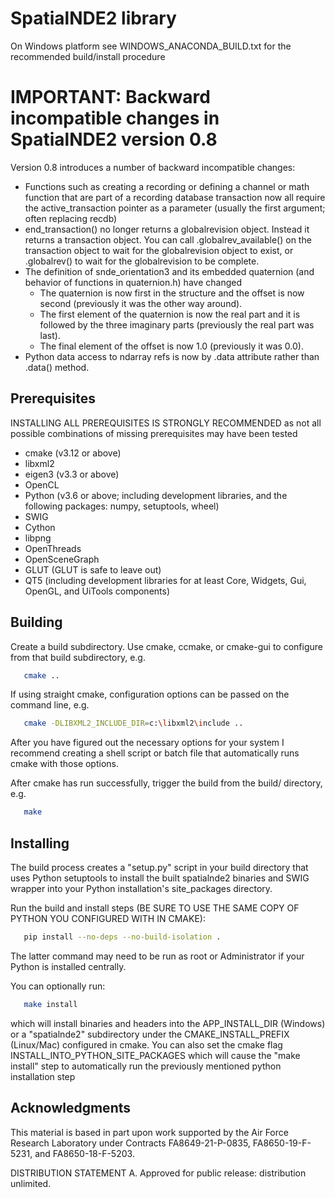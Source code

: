 # SpatialNDE2 library
On Windows platform see WINDOWS_ANACONDA_BUILD.txt for the recommended 
build/install procedure

# IMPORTANT: Backward incompatible changes in SpatialNDE2 version 0.8
Version 0.8 introduces a number of backward incompatible changes:

- Functions such as creating a recording or defining a channel or math function that
are part of a recording database transaction now all require the active_transaction
pointer as a parameter (usually the first argument; often replacing recdb)
- end_transaction() no longer returns a globalrevision object. Instead it returns a
transaction object. You can call .globalrev_available() on the transaction object
to wait for the globalrevision object to exist, or .globalrev() to wait for the
globalrevision to be complete.
- The definition of snde_orientation3 and its embedded quaternion (and behavior of functions in quaternion.h) have changed
  - The quaternion is now first in the structure and the offset is now second (previously it was the other way around).
  - The first element of the quaternion is now the real part and it is followed by the three imaginary parts (previously the real part was last).
  - The final element of the offset is now 1.0 (previously it was 0.0).
- Python data access to ndarray refs is now by .data attribute rather than .data() method.

## Prerequisites
INSTALLING ALL PREREQUISITES IS STRONGLY RECOMMENDED as not all possible 
combinations of missing prerequisites may have been tested

- cmake (v3.12 or above)
- libxml2
- eigen3 (v3.3 or above)
- OpenCL
- Python (v3.6 or above; including development libraries, and the following packages: numpy, setuptools, wheel)
- SWIG
- Cython
- libpng
- OpenThreads
- OpenSceneGraph
- GLUT (GLUT is safe to leave out)
- QT5 (including development libraries for at least Core, Widgets, Gui, OpenGL, and UiTools components)

## Building
Create a build subdirectory. Use cmake, ccmake, or cmake-gui to configure from 
that build subdirectory, e.g.

```bash
   cmake ..
```
If using straight cmake, configuration options can be passed on the command line, e.g.

```bash
   cmake -DLIBXML2_INCLUDE_DIR=c:\libxml2\include ..
```

After you have figured out the necessary options for your system I recommend
creating a shell script or batch file that automatically runs cmake
with those options.

After cmake has run successfully, trigger the build from the build/
directory, e.g.

```bash
   make
```

## Installing
The build process creates a "setup.py" script in your build directory
that uses Python setuptools to install the built spatialnde2 binaries
and SWIG wrapper into your Python installation's site_packages directory.

Run the build and install steps (BE SURE TO USE THE SAME COPY OF PYTHON
YOU CONFIGURED WITH IN CMAKE):

```bash
   pip install --no-deps --no-build-isolation .
```

The latter command may need to be run as root or Administrator if your
Python is installed centrally. 

You can optionally run:

```bash
   make install
```

which will install binaries and headers into the APP_INSTALL_DIR (Windows)
or a "spatialnde2" subdirectory under the CMAKE_INSTALL_PREFIX (Linux/Mac)
configured in cmake. You can also set the cmake flag
INSTALL_INTO_PYTHON_SITE_PACKAGES which will cause the "make install"
step to automatically run the previously mentioned python installation step 

## Acknowledgments
This material is based in part upon work supported by the Air Force Research
Laboratory under Contracts FA8649-21-P-0835, FA8650-19-F-5231, and 
FA8650-18-F-5203.  

DISTRIBUTION STATEMENT A. Approved for public release: distribution unlimited. 


